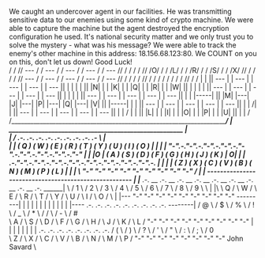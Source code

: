 
We caught an undercover agent in our facilities.
He was transmitting sensitive data to our enemies using some kind of crypto machine.
We were able to capture the machine but the agent destroyed the encryption configuration he used.
It's national security matter and we only trust you to solve the mystery - what was his message?
We were able to track the enemy's other machine in this address: 18.156.68.123:80.
We COUNT on you on this, don't let us down!
Good Luck!
\
         /     /  // --- /   / --- /   / --- /   / --- /   / --- //  /     /
        /     /  // /O/ /   / /L/ /   / /R/ /   / /S/ /   / /X/ //  /     /
       /     /  // --- /   / --- /   / --- /   / --- /   / --- //  /     /
      /     /  //     /   /     /   /     /   /     /   /     //  /     /
     |     |  || --- |   | --- |   | --- |   | --- |   | --- ||  |     |
     |     |  || |N| |   | |K| |   | |Q| |   | |R| |   | |W| ||  |     |
     |     |  || --- |   | --- |   | --- |   | --- |   | --- ||  |     |
     |     |  || --- |   | --- |   | --- |   | --- |   | --- ||  |     |
     |-----|  || |M| |---| |J| |---| |P| |---| |Q| |---| |V| ||  |-----|
     |     |  || --- |   | --- |   | --- |   | --- |   | --- ||  |     |
    /|     |  || --- |   | --- |   | --- |   | --- |   | --- ||  |     |
   / |     |  || |L| |   | |I| |   | |O| |   | |P| |   | |U| ||  |     |   /
  /_______________________________________________________________________/
 |         _____________________________________________________         |\
 |        / .-.   .-.   .-.   .-.   .-.   .-.   .-.   .-.   .-  \        | \
 |       | ( Q ) ( W ) ( E ) ( R ) ( T ) ( Y ) ( U ) ( I ) ( O ) |       |
 |       |  "-".-."-".-."-".-."-".-."-".-."-".-."-".-."-".-."-"  |       |
 |O      |    ( A ) ( S ) ( D ) ( F ) ( G ) ( H ) ( J ) ( K )    |      O|
 |       |  .-."-".-."-".-."-".-."-".-."-".-."-".-."-".-."-".-.  |       |
 |       | ( Z ) ( X ) ( C ) ( V ) ( B ) ( N ) ( M ) ( P ) ( L ) |       |
 |        \ "-"   "-"   "-"   "-"   "-"   "-"   "-"   "-"   "-" /        |
 |         -----------------------------------------------------         |
 |___  .-. __ .-. __ .-. __ .-. __ .-. __ .-. __ .-. __ .-. __ .-. ______|
  \   / 1 \  / 2 \  / 3 \  / 4 \  / 5 \  / 6 \  / 7 \  / 8 \  / 9 \       \  |
  |\  \ Q /  \ W /  \ E /  \ R /  \ T /  \ Y /  \ U /  \ I /  \ O /        \ |
  |--- "-"    "-"    "-"    "-"    "-"    "-"    "-"    "-"    "-"  ---------|
  |       |      |      |      |      |      |      |      |      |          |
  |----  .-.    .-.    .-.    .-.    .-.    .-.    .-.    .-.    .-. --------|
        / @ \  / $ \  / % \  / ! \  / _ \  / * \  / / \  / - \  / # \
        \ A /  \ S /  \ D /  \ F /  \ G /  \ H /  \ J /  \ K /  \ L /
         "-"    "-"    "-"    "-"    "-"    "-"    "-"    "-"    "-"
            |      |      |      |      |      |      |      |
           .-.    .-.    .-.    .-.    .-.    .-.    .-.    .-.
          / ( \  / ) \  / ? \  / ' \  / " \  / : \  / ; \  / 0 \
          \ Z /  \ X /  \ C /  \ V /  \ B /  \ N /  \ M /  \ P /
           "-"    "-"    "-"    "-"    "-"    "-"    "-"    "-"
John Savard
\
